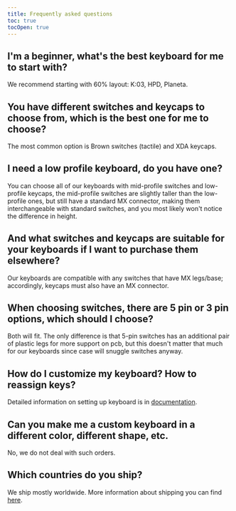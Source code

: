 ```yaml
---
title: Frequently asked questions 
toc: true
tocOpen: true
---
```

## I'm a beginner, what's the best keyboard for me to start with?
We recommend starting with 60% layout: K:03, HPD, Planeta.

## You have different switches and keycaps to choose from, which is the best one for me to choose?
The most common option is Brown switches (tactile) and XDA keycaps.

## I need a low profile keyboard, do you have one?
You can choose all of our keyboards with mid-profile switches and low-profile keycaps, the mid-profile switches are slightly taller than the low-profile ones, but still have a standard MX connector, making them interchangeable with standard switches, and you most likely won't notice the difference in height.

## And what switches and keycaps are suitable for your keyboards if I want to purchase them elsewhere?
Our keyboards are compatible with any switches that have MX legs/base; accordingly, keycaps must also have an MX connector.

## When choosing switches, there are 5 pin or 3 pin options, which should I choose?
Both will fit.
The only difference is that 5-pin switches has an additional pair of plastic legs for more support on pcb, but this doesn't matter that much for our keyboards since case will snuggle switches anyway.

## How do I customize my keyboard? How to reassign keys?
Detailed information on setting up keyboard is in [documentation](docs).

## Can you make me a custom keyboard in a different color, different shape, etc.
No, we do not deal with such orders.


## Which countries do you ship?
We ship mostly worldwide. More information about shipping you can find [here](https://ergohaven.xyz/shipping).
